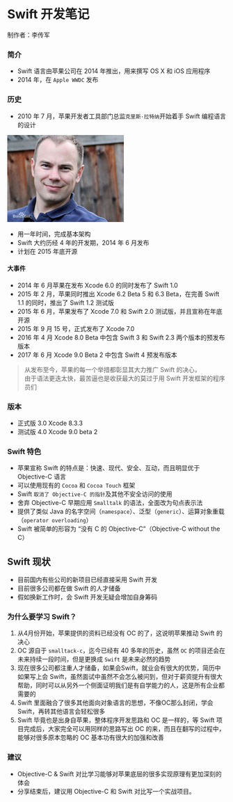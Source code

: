 # Swift 开发笔记

制作者：李传军


### 简介

* Swift 语言由苹果公司在 2014 年推出，用来撰写 OS X 和 iOS 应用程序
* 2014 年，在 `Apple WWDC` 发布

### 历史

* 2010 年 7 月，苹果开发者工具部门总监`克里斯·拉特纳`开始着手 Swift 编程语言的设计

![克里斯·拉特纳](克里斯.jpg)

* 用一年时间，完成基本架构
* Swift 大约历经 4 年的开发期，2014 年 6 月发布
* 计划在 2015 年底开源

#### 大事件

* 2014 年 6 月苹果在发布 Xcode 6.0 的同时发布了 Swift 1.0
* 2015 年 2 月，苹果同时推出 Xcode 6.2 Beta 5 和 6.3 Beta，在完善 Swift 1.1 的同时，推出了 Swift 1.2 测试版
* 2015 年 6 月，苹果发布了 Xcode 7.0 和 Swift 2.0 测试版，并且宣称在年底开源
* 2015 年 9 月 15 号，正式发布了 Xcode 7.0
* 2016 年 4 月 Xcode 8.0 Beta 中包含 Swift 3 和 Swift 2.3 两个版本的预发布版本
* 2017 年 6 月 Xcode 9.0 Beta 2 中包含 Swift 4 预发布版本

> 从发布至今，苹果的每一个举措都彰显其大力推广 Swift 的决心，  
> 由于语法更迭太快，最苦逼也是收获最大的莫过于用 Swift 开发框架的程序员们

### 版本

* 正式版 3.0 Xcode 8.3.3
* 测试版 4.0 Xcode 9.0 beta 2

### Swift 特色

* 苹果宣称 Swift 的特点是：快速、现代、安全、互动，而且明显优于 Objective-C 语言
* 可以使用现有的 `Cocoa` 和 `Cocoa Touch` 框架
* Swift `取消了 Objective-C 的指针`及其他不安全访问的使用
* 舍弃 Objective-C 早期应用 `Smalltalk` 的语法，全面改为句点表示法
* 提供了类似 Java 的名字空间（`namespace`）、泛型（`generic`）、运算对象重载（`operator overloading`）
* Swift 被简单的形容为 “没有 C 的 Objective-C”（Objective-C without the C）

## Swift 现状

* 目前国内有些公司的新项目已经直接采用 Swift 开发
* 目前很多公司都在做 Swift 的人才储备
* 假如换新工作时，会 Swift 开发无疑会增加自身筹码

### 为什么要学习 Swift？

1. 从4月份开始，苹果提供的资料已经没有 OC 的了，这说明苹果推动 Swift 的决心
2. OC 源自于 `smalltack-c`，迄今已经有 40 多年的历史，虽然 `OC` 的项目还会在未来持续一段时间，但是更换成 `Swift` 是未来必然的趋势
3. 现在很多公司都注重人才储备，如果会Swift，就业会有很大的优势，简历中如果写上会 Swift，虽然面试中虽然不会怎么被问到，但对于薪资提升有很大帮助，同时可以从另外一个侧面证明我们是有自学能力的人，这是所有企业都需要的
4. Swift 里面融合了很多其他面向对象语言的思想，不像OC那么封闭，学会 Swift，再转其他语言会轻松很多
5. Swift 毕竟也是出身自苹果，整体程序开发思路和 OC 是一样的，等 Swift 项目完成后，大家完全可以用同样的思路写出 OC 的来，而且在翻写的过程中，能够对很多原本忽略的 OC 基本功有很大的加强和改善

### 建议

* Objective-C & Swift 对比学习能够对苹果底层的很多实现原理有更加深刻的体会
* 分享结束后，建议用 Objective-C 和 Swift 对比写一个实战项目。



